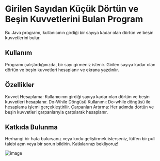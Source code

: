 # Girilen Sayıdan Küçük Dörtün ve Beşin Kuvvetlerini Bulan Program

Bu Java programı, kullanıcının girdiği bir sayıya kadar olan dörtün ve beşin kuvvetlerini bulur.

## Kullanım

Programı çalıştırdığınızda, bir sayı girmeniz istenir.
Girilen sayıya kadar olan dörtün ve beşin kuvvetleri hesaplanır ve ekrana yazdırılır.

## Özellikler

Kuvvet Hesaplama: Kullanıcının girdiği sayıya kadar olan dörtün ve beşin kuvvetleri hesaplanır.
Do-While Döngüsü Kullanımı: Do-while döngüsü ile hesaplama işlemi gerçekleştirilir.
Çarpanları Artırma: Her adımda dörtün ve beşin kuvvetleri çarpanlarıyla çarpılarak hesaplanır.

## Katkıda Bulunma

Herhangi bir hata bulursanız veya kodu geliştirmek isterseniz, lütfen bir pull talebi açın veya bir sorun bildirin. Katkılarınızı bekliyoruz!


![image](https://github.com/esmanur-karatas/javaAlgorithmExamples/assets/83882274/db1ac024-5e9f-420c-a449-82179bc8b5b9)
